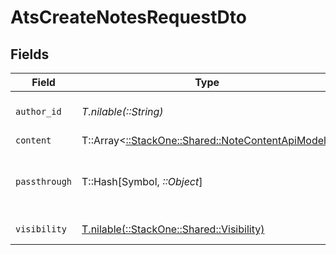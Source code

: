 # AtsCreateNotesRequestDto


## Fields

| Field                                                                                           | Type                                                                                            | Required                                                                                        | Description                                                                                     | Example                                                                                         |
| ----------------------------------------------------------------------------------------------- | ----------------------------------------------------------------------------------------------- | ----------------------------------------------------------------------------------------------- | ----------------------------------------------------------------------------------------------- | ----------------------------------------------------------------------------------------------- |
| `author_id`                                                                                     | *T.nilable(::String)*                                                                           | :heavy_minus_sign:                                                                              | Unique identifier of the author                                                                 | 1234567890                                                                                      |
| `content`                                                                                       | T::Array<[::StackOne::Shared::NoteContentApiModel](../../models/shared/notecontentapimodel.md)> | :heavy_minus_sign:                                                                              | N/A                                                                                             |                                                                                                 |
| `passthrough`                                                                                   | T::Hash[Symbol, *::Object*]                                                                     | :heavy_minus_sign:                                                                              | Value to pass through to the provider                                                           | {"other_known_names": "John Doe"}                                                               |
| `visibility`                                                                                    | [T.nilable(::StackOne::Shared::Visibility)](../../models/shared/visibility.md)                  | :heavy_minus_sign:                                                                              | Visibility of the note                                                                          | public                                                                                          |